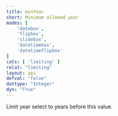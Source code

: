```yaml
---
title: minYear
short: Minimum allowed year
modes: [
	'datebox',
	'flipbox',
	'slidebox',
	'datetimebox',
	'datetimeflipbox'
]
cats: [ 'limiting' ]
relat: "limiting"
layout: api
defval: "false"
dattype: "Integer"
dyn: "True"
---
```


Limit year select to years before this value.


